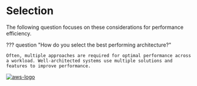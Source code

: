 # Selection

The following question focuses on these considerations for performance efficiency.

??? question "How do you select the best performing architecture?"

    Often, multiple approaches are required for optimal performance across a workload. Well-architected systems use multiple solutions and features to improve performance.


<a href="https://docs.aws.amazon.com/wellarchitected/latest/framework/perf-sel.html">![aws-logo](https://img.shields.io/badge/Amazon_AWS-FF9900?style=for-the-badge&logo=amazonaws&logoColor=white)</a>